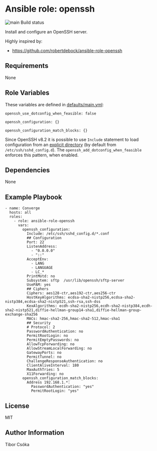 Ansible role: openssh
=========

![main Build status](https://github.com/Provizanta/ansible-role-microk8s/actions/workflows/main.yml/badge.svg)

Install and configure an OpenSSH server.

Highly inspired by:
- https://github.com/robertdebock/ansible-role-openssh

Requirements
------------

None

Role Variables
--------------

These variables are defined in [defaults/main.yml](./defaults/main.yml):

    openssh_use_dotconfig_when_feasible: false

    openssh_configuration: {}

    openssh_configuration_match_blocks: {}

Since OpenSSH v8.2 it is possible to use `Include` statement to load configuration from an [explicit directory](https://bugs.debian.org/cgi-bin/bugreport.cgi?bug=631189) (by default from `/etc/ssh/sshd_config.d`). The `openssh_add_dotconfig_when_feasible` enforces this pattern, when enabled.

Dependencies
------------

None

Example Playbook
----------------

    - name: Converge
      hosts: all
      roles:
        - role: ansible-role-openssh
          vars:
            openssh_configuration:
              Include: /etc/ssh/sshd_config.d/*.conf
              ## Configuration
              Port: 22
              ListenAddress:
                - "0.0.0.0"
                - "::"
              AcceptEnv:
                - LANG
                - LANGUAGE
                - LC_*
              PrintMotd: no
              Subsystem: sftp  /usr/lib/openssh/sftp-server
              UsePAM: yes
              ## Ciphers
              Ciphers: aes128-ctr,aes192-ctr,aes256-ctr
              HostKeyAlgorithms: ecdsa-sha2-nistp256,ecdsa-sha2-nistp384,ecdsa-sha2-nistp521,ssh-rsa,ssh-dss
              KexAlgorithms: ecdh-sha2-nistp256,ecdh-sha2-nistp384,ecdh-sha2-nistp521,diffie-hellman-group14-sha1,diffie-hellman-group-exchange-sha256
              MACs: hmac-sha2-256,hmac-sha2-512,hmac-sha1
              ## Security
              # Protocol: 2
              PasswordAuthentication: no
              PermitRootLogin: no
              PermitEmptyPasswords: no
              AllowTcpForwarding: no
              AllowStreamLocalForwarding: no
              GatewayPorts: no
              PermitTunnel: no
              ChallengeResponseAuthentication: no
              ClientAliveInterval: 180
              MaxAuthTries: 5
              X11Forwarding: no
            openssh_configuration_match_blocks:
              Address 192.168.1.*:
                PasswordAuthentication: "yes"
                PermitRootLogin: "yes"

License
-------

MIT

Author Information
------------------

Tibor Csóka
